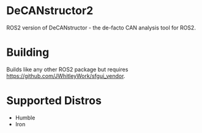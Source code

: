 # DeCANstructor2
ROS2 version of DeCANstructor - the de-facto CAN analysis tool for ROS2.

# Building
Builds like any other ROS2 package but requires https://github.com/JWhitleyWork/sfgui_vendor.

# Supported Distros
- Humble
- Iron
